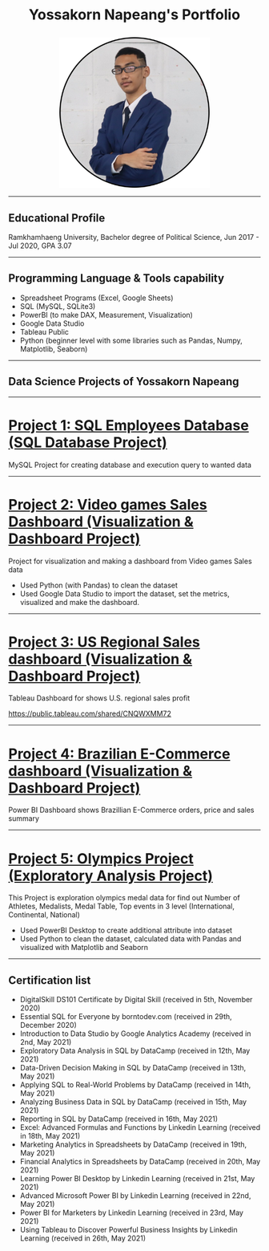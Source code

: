 <h1><p align="center"><b>Yossakorn Napeang's Portfolio</b></p></h1>
<p align="center">
  <img width="300" height="300" src="https://github.com/ynt29/Yossakorn_Portfolio/blob/main/ynpost.png?raw=true">
</p>

----------------------------------------------------
## Educational Profile
Ramkhamhaeng University, Bachelor degree of Political Science, Jun 2017 - Jul 2020, GPA 3.07

----------------------------------------------------
## Programming Language & Tools capability
* Spreadsheet Programs (Excel, Google Sheets)
* SQL (MySQL, SQLite3)
* PowerBI (to make DAX, Measurement, Visualization)
* Google Data Studio
* Tableau Public
* Python (beginner level with some libraries such as Pandas, Numpy, Matplotlib, Seaborn) 

----------------------------------------------------
## Data Science Projects of Yossakorn Napeang

----------------------------------------------------
# [Project 1: SQL Employees Database (SQL Database Project)](https://github.com/ynt29/SQL_Employees_Project)
MySQL Project for creating database and execution query to wanted data

-----------------------------------------------------
# [Project 2: Video games Sales Dashboard (Visualization & Dashboard Project)](https://github.com/ynt29/Videogames_Sales_dashboard)
Project for visualization and making a dashboard from Video games Sales data
* Used Python (with Pandas) to clean the dataset
* Used Google Data Studio to import the dataset, set the metrics, visualized and make the dashboard. 

-----------------------------------------------------
# [Project 3: US Regional Sales dashboard (Visualization & Dashboard Project)](https://github.com/ynt29/US_Regional_Sales)
Tableau Dashboard for shows U.S. regional sales profit

https://public.tableau.com/shared/CNQWXMM72

-----------------------------------------------------
# [Project 4: Brazilian E-Commerce dashboard (Visualization & Dashboard Project)](https://github.com/ynt29/brazilian_ecom_dashboard)
Power BI Dashboard shows Brazillian E-Commerce orders, price and sales summary

----------------------------------------------------
# [Project 5: Olympics Project (Exploratory Analysis Project)](https://github.com/ynt29/Olympics_Project)
This Project is exploration olympics medal data for find out Number of Athletes, Medalists, Medal Table, Top events in 3 level (International, Continental, National)
* Used PowerBI Desktop to create additional attribute into dataset
* Used Python to clean the dataset, calculated data with Pandas and visualized with Matplotlib and Seaborn

----------------------------------------------------
## Certification list
- DigitalSkill DS101 Certificate by Digital Skill (received in 5th, November 2020)
- Essential SQL for Everyone by borntodev.com (received in 29th, December 2020)
- Introduction to Data Studio by Google Analytics Academy (received in 2nd, May 2021)
- Exploratory Data Analysis in SQL by DataCamp (received in 12th, May 2021)
- Data-Driven Decision Making in SQL by DataCamp (received in 13th, May 2021)
- Applying SQL to Real-World Problems by DataCamp (received in 14th, May 2021)
- Analyzing Business Data in SQL by DataCamp (received in 15th, May 2021)
- Reporting in SQL by DataCamp (received in 16th, May 2021)
- Excel: Advanced Formulas and Functions by Linkedin Learning (received in 18th, May 2021)
- Marketing Analytics in Spreadsheets by DataCamp (received in 19th, May 2021)
- Financial Analytics in Spreadsheets by DataCamp (received in 20th, May 2021)
- Learning Power BI Desktop by Linkedin Learning (received in 21st, May 2021)
- Advanced Microsoft Power BI by Linkedin Learning (received in 22nd, May 2021)
- Power BI for Marketers by Linkedin Learning (received in 23rd, May 2021)
- Using Tableau to Discover Powerful Business Insights by Linkedin Learning (received in 26th, May 2021)
